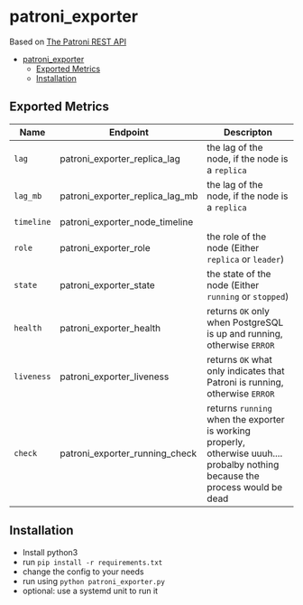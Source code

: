# patroni_exporter
Based on [The Patroni REST API](https://patroni.readthedocs.io/en/latest/rest_api.html)

- [patroni_exporter](#patroni_exporter)
  - [Exported Metrics](#exported-metrics)
  - [Installation](#installation)


## Exported Metrics

| Name  | Endpoint | Descripton |
|-------|----------|------------|
|`lag`|patroni_exporter_replica_lag|the lag of the node, if the node is a `replica`|
|`lag_mb`| patroni_exporter_replica_lag_mb |the lag of the node, if the node is a `replica`|
|`timeline`| patroni_exporter_node_timeline |
|`role`| patroni_exporter_role | the role of the node (Either `replica` or `leader`)|
|`state`| patroni_exporter_state | the state of the node (Either `running` or `stopped`)|
|`health`| patroni_exporter_health | returns `OK` only when PostgreSQL is up and running, otherwise `ERROR`|
|`liveness`| patroni_exporter_liveness | returns `OK` what only indicates that Patroni is running, otherwise `ERROR`|
|`check`| patroni_exporter_running_check | returns `running` when the exporter is working properly, otherwise uuuh.... probalby nothing because the process would be dead|

## Installation

- Install python3
- run `pip install -r requirements.txt`
- change the config to your needs
- run using `python patroni_exporter.py`
- optional: use a systemd unit to run it 